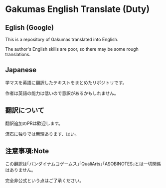 # Gakumas English Translate (Duty)

## Eglish (Google)
This is a repository of Gakumas translated into English.

The author's English skills are poor, so there may be some rough translations.

## Japanese
学マスを英語に翻訳したテキストをまとめたリポジトリです。

作者は英語の能力は低いので意訳があるかもしれません。

## 翻訳について
翻訳追加のPRは歓迎します。

流石に独りでは無理あります、はい。

## 注意事項:Note
この翻訳は｢バンダイナムコゲームス｣｢QualiArts｣｢ASOBINOTES｣とは一切関係はありません。

完全非公式という点はご了承ください。
